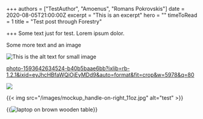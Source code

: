 +++
authors = ["TestAuthor", "Amoenus", "Romans Pokrovskis"]
date = 2020-08-05T21:00:00Z
excerpt = "This is an excerpt"
hero = ""
timeToRead = 1
title = "Test post through Forestry"

+++
Some text just for test. Lorem ipsum dolor.

Some more text and an image

![This is the alt text for small image](/images/mockup_handle-on-right_11oz.jpg)

[photo-1593642634524-b40b5baae6bb?ixlib=rb-1.2.1&ixid=eyJhcHBfaWQiOjEyMDd9&auto=format&fit=crop&w=5978&q=80](https://images.unsplash.com/photo-1593642634524-b40b5baae6bb?ixlib=rb-1.2.1&ixid=eyJhcHBfaWQiOjEyMDd9&auto=format&fit=crop&w=5978&q=80 "photo-1593642634524-b40b5baae6bb?ixlib=rb-1.2.1&ixid=eyJhcHBfaWQiOjEyMDd9&auto=format&fit=crop&w=5978&q=80")

![](/images/chris-ried-ieic5tq8ymk-unsplash.jpg)

{{< img src="/images/mockup_handle-on-right_11oz.jpg" alt="test" >}}

{{<img class="_2zEKz" sizes="(max-width: 767px) 100vw, 100vw" srcset="https://images.unsplash.com/photo-1593642634524-b40b5baae6bb?ixlib=rb-1.2.1&amp;ixid=eyJhcHBfaWQiOjEyMDd9&amp;auto=format&amp;fit=crop&amp;w=889&amp;q=80 889w, https://images.unsplash.com/photo-1593642634524-b40b5baae6bb?ixlib=rb-1.2.1&amp;ixid=eyJhcHBfaWQiOjEyMDd9&amp;auto=format&amp;fit=crop&amp;w=1189&amp;q=80 1189w, https://images.unsplash.com/photo-1593642634524-b40b5baae6bb?ixlib=rb-1.2.1&amp;ixid=eyJhcHBfaWQiOjEyMDd9&amp;auto=format&amp;fit=crop&amp;w=1489&amp;q=80 1489w, https://images.unsplash.com/photo-1593642634524-b40b5baae6bb?ixlib=rb-1.2.1&amp;ixid=eyJhcHBfaWQiOjEyMDd9&amp;auto=format&amp;fit=crop&amp;w=1778&amp;q=80 1778w, https://images.unsplash.com/photo-1593642634524-b40b5baae6bb?ixlib=rb-1.2.1&amp;ixid=eyJhcHBfaWQiOjEyMDd9&amp;auto=format&amp;fit=crop&amp;w=1789&amp;q=80 1789w, https://images.unsplash.com/photo-1593642634524-b40b5baae6bb?ixlib=rb-1.2.1&amp;ixid=eyJhcHBfaWQiOjEyMDd9&amp;auto=format&amp;fit=crop&amp;w=2089&amp;q=80 2089w, https://images.unsplash.com/photo-1593642634524-b40b5baae6bb?ixlib=rb-1.2.1&amp;ixid=eyJhcHBfaWQiOjEyMDd9&amp;auto=format&amp;fit=crop&amp;w=2378&amp;q=80 2378w, https://images.unsplash.com/photo-1593642634524-b40b5baae6bb?ixlib=rb-1.2.1&amp;ixid=eyJhcHBfaWQiOjEyMDd9&amp;auto=format&amp;fit=crop&amp;w=2389&amp;q=80 2389w, https://images.unsplash.com/photo-1593642634524-b40b5baae6bb?ixlib=rb-1.2.1&amp;ixid=eyJhcHBfaWQiOjEyMDd9&amp;auto=format&amp;fit=crop&amp;w=2689&amp;q=80 2689w, https://images.unsplash.com/photo-1593642634524-b40b5baae6bb?ixlib=rb-1.2.1&amp;ixid=eyJhcHBfaWQiOjEyMDd9&amp;auto=format&amp;fit=crop&amp;w=2978&amp;q=80 2978w, https://images.unsplash.com/photo-1593642634524-b40b5baae6bb?ixlib=rb-1.2.1&amp;ixid=eyJhcHBfaWQiOjEyMDd9&amp;auto=format&amp;fit=crop&amp;w=2989&amp;q=80 2989w, https://images.unsplash.com/photo-1593642634524-b40b5baae6bb?ixlib=rb-1.2.1&amp;ixid=eyJhcHBfaWQiOjEyMDd9&amp;auto=format&amp;fit=crop&amp;w=3289&amp;q=80 3289w, https://images.unsplash.com/photo-1593642634524-b40b5baae6bb?ixlib=rb-1.2.1&amp;ixid=eyJhcHBfaWQiOjEyMDd9&amp;auto=format&amp;fit=crop&amp;w=3578&amp;q=80 3578w, https://images.unsplash.com/photo-1593642634524-b40b5baae6bb?ixlib=rb-1.2.1&amp;ixid=eyJhcHBfaWQiOjEyMDd9&amp;auto=format&amp;fit=crop&amp;w=3589&amp;q=80 3589w, https://images.unsplash.com/photo-1593642634524-b40b5baae6bb?ixlib=rb-1.2.1&amp;ixid=eyJhcHBfaWQiOjEyMDd9&amp;auto=format&amp;fit=crop&amp;w=3889&amp;q=80 3889w, https://images.unsplash.com/photo-1593642634524-b40b5baae6bb?ixlib=rb-1.2.1&amp;ixid=eyJhcHBfaWQiOjEyMDd9&amp;auto=format&amp;fit=crop&amp;w=4178&amp;q=80 4178w, https://images.unsplash.com/photo-1593642634524-b40b5baae6bb?ixlib=rb-1.2.1&amp;ixid=eyJhcHBfaWQiOjEyMDd9&amp;auto=format&amp;fit=crop&amp;w=4189&amp;q=80 4189w, https://images.unsplash.com/photo-1593642634524-b40b5baae6bb?ixlib=rb-1.2.1&amp;ixid=eyJhcHBfaWQiOjEyMDd9&amp;auto=format&amp;fit=crop&amp;w=4489&amp;q=80 4489w, https://images.unsplash.com/photo-1593642634524-b40b5baae6bb?ixlib=rb-1.2.1&amp;ixid=eyJhcHBfaWQiOjEyMDd9&amp;auto=format&amp;fit=crop&amp;w=4778&amp;q=80 4778w, https://images.unsplash.com/photo-1593642634524-b40b5baae6bb?ixlib=rb-1.2.1&amp;ixid=eyJhcHBfaWQiOjEyMDd9&amp;auto=format&amp;fit=crop&amp;w=4789&amp;q=80 4789w, https://images.unsplash.com/photo-1593642634524-b40b5baae6bb?ixlib=rb-1.2.1&amp;ixid=eyJhcHBfaWQiOjEyMDd9&amp;auto=format&amp;fit=crop&amp;w=5089&amp;q=80 5089w, https://images.unsplash.com/photo-1593642634524-b40b5baae6bb?ixlib=rb-1.2.1&amp;ixid=eyJhcHBfaWQiOjEyMDd9&amp;auto=format&amp;fit=crop&amp;w=5378&amp;q=80 5378w, https://images.unsplash.com/photo-1593642634524-b40b5baae6bb?ixlib=rb-1.2.1&amp;ixid=eyJhcHBfaWQiOjEyMDd9&amp;auto=format&amp;fit=crop&amp;w=5389&amp;q=80 5389w, https://images.unsplash.com/photo-1593642634524-b40b5baae6bb?ixlib=rb-1.2.1&amp;ixid=eyJhcHBfaWQiOjEyMDd9&amp;auto=format&amp;fit=crop&amp;w=5689&amp;q=80 5689w, https://images.unsplash.com/photo-1593642634524-b40b5baae6bb?ixlib=rb-1.2.1&amp;ixid=eyJhcHBfaWQiOjEyMDd9&amp;auto=format&amp;fit=crop&amp;w=5978&amp;q=80 5978w, https://images.unsplash.com/photo-1593642634524-b40b5baae6bb?ixlib=rb-1.2.1&amp;ixid=eyJhcHBfaWQiOjEyMDd9&amp;auto=format&amp;fit=crop&amp;w=5989&amp;q=80 5989w, https://images.unsplash.com/photo-1593642634524-b40b5baae6bb?ixlib=rb-1.2.1&amp;ixid=eyJhcHBfaWQiOjEyMDd9&amp;auto=format&amp;fit=crop&amp;w=6289&amp;q=80 6289w, https://images.unsplash.com/photo-1593642634524-b40b5baae6bb?ixlib=rb-1.2.1&amp;ixid=eyJhcHBfaWQiOjEyMDd9&amp;auto=format&amp;fit=crop&amp;w=6578&amp;q=80 6578w, https://images.unsplash.com/photo-1593642634524-b40b5baae6bb?ixlib=rb-1.2.1&amp;ixid=eyJhcHBfaWQiOjEyMDd9&amp;auto=format&amp;fit=crop&amp;w=6589&amp;q=80 6589w, https://images.unsplash.com/photo-1593642634524-b40b5baae6bb?ixlib=rb-1.2.1&amp;ixid=eyJhcHBfaWQiOjEyMDd9&amp;auto=format&amp;fit=crop&amp;w=6889&amp;q=80 6889w, https://images.unsplash.com/photo-1593642634524-b40b5baae6bb?ixlib=rb-1.2.1&amp;ixid=eyJhcHBfaWQiOjEyMDd9&amp;auto=format&amp;fit=crop&amp;w=7178&amp;q=80 7178w, https://images.unsplash.com/photo-1593642634524-b40b5baae6bb?ixlib=rb-1.2.1&amp;ixid=eyJhcHBfaWQiOjEyMDd9&amp;auto=format&amp;fit=crop&amp;w=7189&amp;q=80 7189w, https://images.unsplash.com/photo-1593642634524-b40b5baae6bb?ixlib=rb-1.2.1&amp;ixid=eyJhcHBfaWQiOjEyMDd9&amp;auto=format&amp;fit=crop&amp;w=7489&amp;q=80 7489w, https://images.unsplash.com/photo-1593642634524-b40b5baae6bb?ixlib=rb-1.2.1&amp;ixid=eyJhcHBfaWQiOjEyMDd9&amp;auto=format&amp;fit=crop&amp;w=7778&amp;q=80 7778w, https://images.unsplash.com/photo-1593642634524-b40b5baae6bb?ixlib=rb-1.2.1&amp;ixid=eyJhcHBfaWQiOjEyMDd9&amp;auto=format&amp;fit=crop&amp;w=7789&amp;q=80 7789w, https://images.unsplash.com/photo-1593642634524-b40b5baae6bb?ixlib=rb-1.2.1&amp;ixid=eyJhcHBfaWQiOjEyMDd9&amp;auto=format&amp;fit=crop&amp;w=8089&amp;q=80 8089w, https://images.unsplash.com/photo-1593642634524-b40b5baae6bb?ixlib=rb-1.2.1&amp;ixid=eyJhcHBfaWQiOjEyMDd9&amp;auto=format&amp;fit=crop&amp;w=8378&amp;q=80 8378w, https://images.unsplash.com/photo-1593642634524-b40b5baae6bb?ixlib=rb-1.2.1&amp;ixid=eyJhcHBfaWQiOjEyMDd9&amp;auto=format&amp;fit=crop&amp;w=8389&amp;q=80 8389w, https://images.unsplash.com/photo-1593642634524-b40b5baae6bb?ixlib=rb-1.2.1&amp;ixid=eyJhcHBfaWQiOjEyMDd9&amp;auto=format&amp;fit=crop&amp;w=8689&amp;q=80 8689w, https://images.unsplash.com/photo-1593642634524-b40b5baae6bb?ixlib=rb-1.2.1&amp;ixid=eyJhcHBfaWQiOjEyMDd9&amp;auto=format&amp;fit=crop&amp;w=8978&amp;q=80 8978w, https://images.unsplash.com/photo-1593642634524-b40b5baae6bb?ixlib=rb-1.2.1&amp;ixid=eyJhcHBfaWQiOjEyMDd9&amp;auto=format&amp;fit=crop&amp;w=8989&amp;q=80 8989w, https://images.unsplash.com/photo-1593642634524-b40b5baae6bb?ixlib=rb-1.2.1&amp;ixid=eyJhcHBfaWQiOjEyMDd9&amp;auto=format&amp;fit=crop&amp;w=9289&amp;q=80 9289w, https://images.unsplash.com/photo-1593642634524-b40b5baae6bb?ixlib=rb-1.2.1&amp;ixid=eyJhcHBfaWQiOjEyMDd9&amp;auto=format&amp;fit=crop&amp;w=9578&amp;q=80 9578w, https://images.unsplash.com/photo-1593642634524-b40b5baae6bb?ixlib=rb-1.2.1&amp;ixid=eyJhcHBfaWQiOjEyMDd9&amp;auto=format&amp;fit=crop&amp;w=9589&amp;q=80 9589w, https://images.unsplash.com/photo-1593642634524-b40b5baae6bb?ixlib=rb-1.2.1&amp;ixid=eyJhcHBfaWQiOjEyMDd9&amp;auto=format&amp;fit=crop&amp;w=9600&amp;q=80 9600w, https://images.unsplash.com/photo-1593642634524-b40b5baae6bb?ixlib=rb-1.2.1&amp;ixid=eyJhcHBfaWQiOjEyMDd9&amp;auto=format&amp;fit=crop&amp;w=9600&amp;q=80 9600w, https://images.unsplash.com/photo-1593642634524-b40b5baae6bb?ixlib=rb-1.2.1&amp;ixid=eyJhcHBfaWQiOjEyMDd9&amp;auto=format&amp;fit=crop&amp;w=9600&amp;q=80 9600w, https://images.unsplash.com/photo-1593642634524-b40b5baae6bb?ixlib=rb-1.2.1&amp;ixid=eyJhcHBfaWQiOjEyMDd9&amp;auto=format&amp;fit=crop&amp;w=9600&amp;q=80 9600w, https://images.unsplash.com/photo-1593642634524-b40b5baae6bb?ixlib=rb-1.2.1&amp;ixid=eyJhcHBfaWQiOjEyMDd9&amp;auto=format&amp;fit=crop&amp;w=9600&amp;q=80 9600w, https://images.unsplash.com/photo-1593642634524-b40b5baae6bb?ixlib=rb-1.2.1&amp;ixid=eyJhcHBfaWQiOjEyMDd9&amp;auto=format&amp;fit=crop&amp;w=9600&amp;q=80 9600w, https://images.unsplash.com/photo-1593642634524-b40b5baae6bb?ixlib=rb-1.2.1&amp;ixid=eyJhcHBfaWQiOjEyMDd9&amp;auto=format&amp;fit=crop&amp;w=9600&amp;q=80 9600w, https://images.unsplash.com/photo-1593642634524-b40b5baae6bb?ixlib=rb-1.2.1&amp;ixid=eyJhcHBfaWQiOjEyMDd9&amp;auto=format&amp;fit=crop&amp;w=9600&amp;q=80 9600w, https://images.unsplash.com/photo-1593642634524-b40b5baae6bb?ixlib=rb-1.2.1&amp;ixid=eyJhcHBfaWQiOjEyMDd9&amp;auto=format&amp;fit=crop&amp;w=9600&amp;q=80 9600w, https://images.unsplash.com/photo-1593642634524-b40b5baae6bb?ixlib=rb-1.2.1&amp;ixid=eyJhcHBfaWQiOjEyMDd9&amp;auto=format&amp;fit=crop&amp;w=9600&amp;q=80 9600w, https://images.unsplash.com/photo-1593642634524-b40b5baae6bb?ixlib=rb-1.2.1&amp;ixid=eyJhcHBfaWQiOjEyMDd9&amp;auto=format&amp;fit=crop&amp;w=9600&amp;q=80 9600w, https://images.unsplash.com/photo-1593642634524-b40b5baae6bb?ixlib=rb-1.2.1&amp;ixid=eyJhcHBfaWQiOjEyMDd9&amp;auto=format&amp;fit=crop&amp;w=9600&amp;q=80 9600w, https://images.unsplash.com/photo-1593642634524-b40b5baae6bb?ixlib=rb-1.2.1&amp;ixid=eyJhcHBfaWQiOjEyMDd9&amp;auto=format&amp;fit=crop&amp;w=9600&amp;q=80 9600w, https://images.unsplash.com/photo-1593642634524-b40b5baae6bb?ixlib=rb-1.2.1&amp;ixid=eyJhcHBfaWQiOjEyMDd9&amp;auto=format&amp;fit=crop&amp;w=9600&amp;q=80 9600w, https://images.unsplash.com/photo-1593642634524-b40b5baae6bb?ixlib=rb-1.2.1&amp;ixid=eyJhcHBfaWQiOjEyMDd9&amp;auto=format&amp;fit=crop&amp;w=9600&amp;q=80 9600w, https://images.unsplash.com/photo-1593642634524-b40b5baae6bb?ixlib=rb-1.2.1&amp;ixid=eyJhcHBfaWQiOjEyMDd9&amp;auto=format&amp;fit=crop&amp;w=9600&amp;q=80 9600w, https://images.unsplash.com/photo-1593642634524-b40b5baae6bb?ixlib=rb-1.2.1&amp;ixid=eyJhcHBfaWQiOjEyMDd9&amp;auto=format&amp;fit=crop&amp;w=9600&amp;q=80 9600w, https://images.unsplash.com/photo-1593642634524-b40b5baae6bb?ixlib=rb-1.2.1&amp;ixid=eyJhcHBfaWQiOjEyMDd9&amp;auto=format&amp;fit=crop&amp;w=9600&amp;q=80 9600w" src="https://images.unsplash.com/photo-1593642634524-b40b5baae6bb?ixlib=rb-1.2.1&amp;ixid=eyJhcHBfaWQiOjEyMDd9&amp;auto=format&amp;fit=crop&amp;w=1000&amp;q=80" alt="laptop on brown wooden table">}}